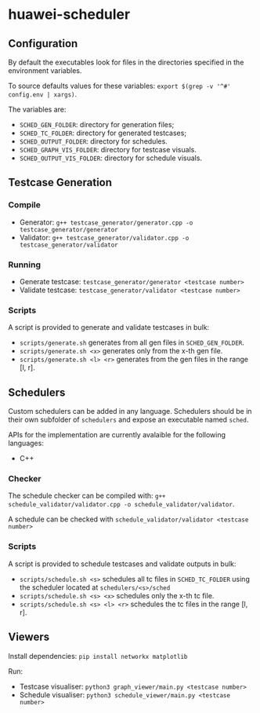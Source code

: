 # huawei-scheduler

## Configuration

By default the executables look for files in the directories specified in the environment variables.

To source defaults values for these variables: `export $(grep -v '^#' config.env | xargs)`.

The variables are:

 - `SCHED_GEN_FOLDER`: directory for generation files;
 - `SCHED_TC_FOLDER`: directory for generated testcases;
 - `SCHED_OUTPUT_FOLDER`: directory for schedules.
 - `SCHED_GRAPH_VIS_FOLDER`: directory for testcase visuals.
 - `SCHED_OUTPUT_VIS_FOLDER`: directory for schedule visuals.

## Testcase Generation

### Compile

 - Generator: `g++ testcase_generator/generator.cpp -o testcase_generator/generator`
 - Validator: `g++ testcase_generator/validator.cpp -o testcase_generator/validator`

### Running
 
 - Generate testcase: `testcase_generator/generator <testcase number>` 
 - Validate testcase: `testcase_generator/validator <testcase number>`

### Scripts

A script is provided to generate and validate testcases in bulk:

 - `scripts/generate.sh` generates from all gen files in `SCHED_GEN_FOLDER`.
 - `scripts/generate.sh <x>` generates only from the x-th gen file.
 - `scripts/generate.sh <l> <r>` generates from the gen files in the range [l, r].

## Schedulers

Custom schedulers can be added in any language.
Schedulers should be in their own subfolder of `schedulers` and expose an executable named `sched`.

APIs for the implementation are currently avalaible for the following languages:

 - C++

### Checker

The schedule checker can be compiled with: `g++ schedule_validator/validator.cpp -o schedule_validator/validator`.

A schedule can be checked with `schedule_validator/validator <testcase number>`

### Scripts

A script is provided to schedule testcases and validate outputs in bulk:

 - `scripts/schedule.sh <s>` schedules all tc files in `SCHED_TC_FOLDER` using the scheduler located at `schedulers/<s>/sched`
 - `scripts/schedule.sh <s> <x>` schedules only the x-th tc file.
 - `scripts/schedule.sh <s> <l> <r>` schedules the tc files in the range [l, r].

## Viewers
Install dependencies:
`pip install networkx matplotlib`

Run:
 - Testcase visualiser: `python3 graph_viewer/main.py <testcase number>`
 - Schedule visualiser: `python3 schedule_viewer/main.py <testcase number>`
